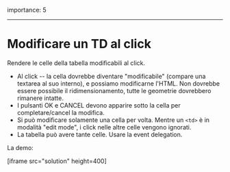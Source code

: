 importance: 5

---

# Modificare un TD al click

Rendere le celle della tabella modificabili al click.

- Al click -- la cella dovrebbe diventare "modificabile" (compare una textarea al suo interno), e possiamo modificarne l'HTML. Non dovrebbe essere possibile il ridimensionamento, tutte le geometrie dovrebbero rimanere intatte.
- I pulsanti OK e CANCEL devono apparire sotto la cella per completare/cancel la modifica.
- Si può modificare solamente una cella per volta. Mentre un `<td>` è in modalità "edit mode", i click nelle altre celle vengono ignorati.
- La tabella può avere tante celle. Usare la event delegation.

La demo:

[iframe src="solution" height=400]
